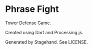 # Phrase Fight
Tower Defense Game.

Created using Dart and Processing.js.

Generated by Stagehand. See LICENSE.
